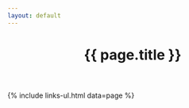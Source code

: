 ```yaml
---
layout: default
---
```


<header>
  <h1>{{ page.title }}</h1>
</header>

<section>
{% include links-ul.html data=page %}
</section>
